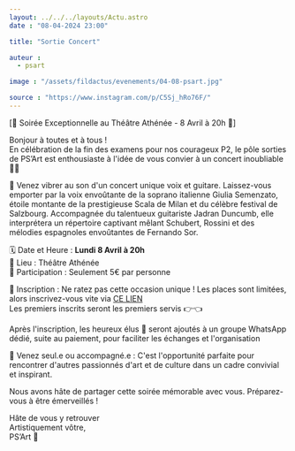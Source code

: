```yaml
---
layout: ../../../layouts/Actu.astro
date : "08-04-2024 23:00"

title: "Sortie Concert"

auteur :
  - psart

image : "/assets/fildactus/evenements/04-08-psart.jpg"

source : "https://www.instagram.com/p/C5Sj_hRo76F/"
---
```


[🌟 Soirée Exceptionnelle au Théâtre Athénée - 8 Avril à 20h 🌟]

Bonjour à toutes et à tous !  
En célébration de la fin des examens pour nos courageux P2, le pôle sorties de PS’Art est enthousiaste à l'idée de vous convier à un concert inoubliable 🌈✨

🎵 Venez vibrer au son d'un concert unique voix et guitare. Laissez-vous emporter par la voix envoûtante de la soprano italienne Giulia Semenzato, étoile montante de la prestigieuse Scala de Milan et du célèbre festival de Salzbourg. Accompagnée du talentueux guitariste Jadran Duncumb, elle interprétera un répertoire captivant mêlant Schubert, Rossini et des mélodies espagnoles envoûtantes de Fernando Sor.

🗓 Date et Heure : __Lundi 8 Avril à 20h__   
📍 Lieu : Théâtre Athénée   
💸 Participation : Seulement 5€ par personne

🔗 Inscription : Ne ratez pas cette occasion unique ! Les places sont limitées, alors inscrivez-vous vite via [CE LIEN](https://docs.google.com/forms/d/e/1FAIpQLScqG7XbE27HXB93k4ZVOyUbeh3A11ia5CIZEm186FfO5glv1Q/viewform?usp=sf_link)  
Les premiers inscrits seront les premiers servis 👉👈

Après l'inscription, les heureux élus 💅 seront ajoutés à un groupe WhatsApp dédié, suite au paiement, pour faciliter les échanges et l'organisation

👤 Venez seul.e ou accompagné.e : C'est l'opportunité parfaite pour rencontrer d'autres passionnés d'art et de culture dans un cadre convivial et inspirant.

Nous avons hâte de partager cette soirée mémorable avec vous. Préparez-vous à être émerveillés !

Hâte de vous y retrouver  
Artistiquement vôtre,  
PS’Art 🦜